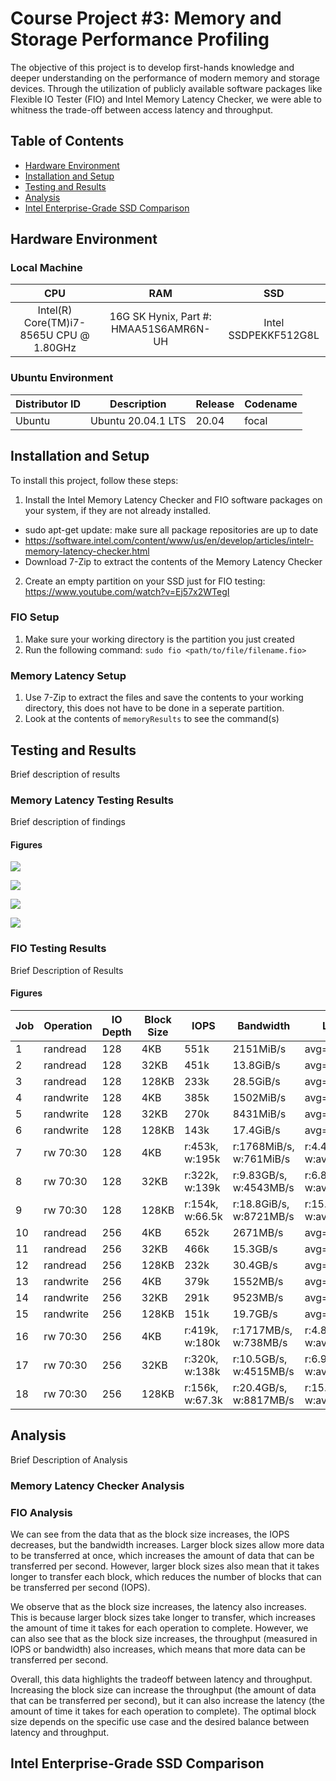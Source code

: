# Course Project #3: Memory and Storage Performance Profiling

The objective of this project is to develop first-hands knowledge and deeper understanding on the performance of 
modern memory and storage devices. Through the utilization of publicly available software packages like Flexible 
IO Tester (FIO) and Intel Memory Latency Checker, we were able to whitness the trade-off between access latency 
and throughput.

## Table of Contents

- [Hardware Environment](#hardware_environment)
- [Installation and Setup](#installation)
- [Testing and Results](#results)
- [Analysis](#analysis)
- [Intel Enterprise-Grade SSD Comparison](#Intel_Enterprise-Grade_SSD_Comparison)

## Hardware Environment

### Local Machine
| CPU                  | RAM                                       | SSD                                     |
| :-------------:      | :-------------:                           | :----:                                  |
| Intel(R) Core(TM)i7-8565U CPU @ 1.80GHz | 16G SK Hynix, Part #: HMAA51S6AMR6N-UH     |     Intel SSDPEKKF512G8L         |

### Ubuntu Environment
| Distributor ID  | Description | Release | Codename  |
| --- | --- | --- | --- |
| Ubuntu  | Ubuntu 20.04.1 LTS  | 20.04 | focal |


## Installation and Setup

To install this project, follow these steps:

1. Install the Intel Memory Latency Checker and FIO software packages on your system, if they are not already installed.
  - sudo apt-get update: make sure all package repositories are up to date
  - https://software.intel.com/content/www/us/en/develop/articles/intelr-memory-latency-checker.html
  - Download 7-Zip to extract the contents of the Memory Latency Checker
2. Create an empty partition on your SSD just for FIO testing: https://www.youtube.com/watch?v=Ej57x2WTegI

### FIO Setup
1. Make sure your working directory is the partition you just created
2. Run the following command: `sudo fio <path/to/file/filename.fio>`
### Memory Latency Setup
1. Use 7-Zip to extract the files and save the contents to your working directory, this does not have to be done in a seperate partition.
2. Look at the contents of  `memoryResults` to see the command(s)

## Testing and Results

Brief description of results

### Memory Latency Testing Results

Brief description of findings

#### Figures
![](./memoryResults/64vBandwidth.png)

![](./memoryResults/256vBandwidth.png)

![](./memoryResults/64vLatency.png)

![](./memoryResults/256vLatency.png)

### FIO Testing Results

Brief Description of Results

#### Figures

| Job | Operation  | IO Depth |  Block Size  | IOPS | Bandwidth | Latency |
| --- | --- | --- | --- | --- | --- | --- |
| 1 | randread |  128 | 4KB | 551k |  2151MiB/s | avg=5.43us  |
| 2 | randread |  128 | 32KB | 451k  |  13.8GiB/s  |  avg= 7.17us |
| 3 | randread |  128 | 128KB  | 233k | 28.5GiB/s  |  avg=15.54us  |
| 4 | randwrite | 128 | 4KB | 385k | 1502MiB/s |  avg= 7.96us |
| 5 | randwrite | 128 | 32KB  | 270k  | 8431MiB/s | avg=12.30us |
| 6 | randwrite | 128 | 128KB | 143k  | 17.4GiB/s | avg=25.73us |
| 7 | rw 70:30  | 128 | 4KB | r:453k, w:195k | r:1768MiB/s, w:761MiB/s  | r:4.49us, w:avg= 4.91us  |
| 8 | rw 70:30  | 128 | 32KB | r:322k, w:139k | r:9.83GB/s, w:4543MB/s  | r:6.88us, w:avg= 7.60us  |
| 9 | rw 70:30  | 128 | 128KB | r:154k, w:66.5k | r:18.8GiB/s, w:8721MB/s  | r:15.78us, w:avg=18.16us  |
| 10 | randread |  256 | 4KB | 652k |  2671MB/s | avg=4.55us  |
| 11 | randread |  256 | 32KB | 466k  |  15.3GB/s  |  avg= 6.97us |
| 12 | randread |  256 | 128KB  | 232k | 30.4GB/s  |  avg=15.66us  |
| 13 | randwrite | 256 | 4KB | 379k | 1552MB/s |  avg= 8.03us |
| 14 | randwrite | 256 | 32KB  | 291k  | 9523MB/s | avg=11.46us |
| 15 | randwrite | 256 | 128KB | 151k  | 19.7GB/s | avg=24.38us |
| 16 | rw 70:30  | 256 | 4KB | r:419k, w:180k | r:1717MB/s, w:738MB/s  | r:4.81us, w:avg= 5.22us  |
| 17 | rw 70:30  | 256 | 32KB | r:320k, w:138k | r:10.5GB/s, w:4515MB/s  | r:6.90us, w:avg= 7.70us  |
| 18 | rw 70:30  | 256 | 128KB | r:156k, w:67.3k | r:20.4GB/s, w:8817MB/s  | r:15.54us, w:avg=18.01us  |


## Analysis

Brief Description of Analysis

### Memory Latency Checker Analysis

### FIO Analysis
We can see from the data that as the block size increases, the IOPS decreases, but the bandwidth increases. Larger block sizes allow more data to be transferred at once, which increases the amount of data that can be transferred per second. However, larger block sizes also mean that it takes longer to transfer each block, which reduces the number of blocks that can be transferred per second (IOPS).

We observe that as the block size increases, the latency also increases. This is because larger block sizes take longer to transfer, which increases the amount of time it takes for each operation to complete. However, we can also see that as the block size increases, the throughput (measured in IOPS or bandwidth) also increases, which means that more data can be transferred per second.

Overall, this data highlights the tradeoff between latency and throughput. Increasing the block size can increase the throughput (the amount of data that can be transferred per second), but it can also increase the latency (the amount of time it takes for each operation to complete). The optimal block size depends on the specific use case and the desired balance between latency and throughput.



## Intel Enterprise-Grade SSD Comparison
